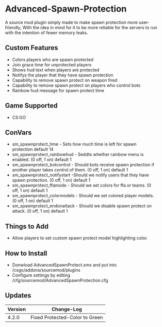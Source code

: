 # Advanced-Spawn-Protection
A source mod plugin simply made to make spawn protection more user-friendly, With the idea in mind for it to be more reliable for the servers to run with the intention of fewer memory leaks.

## Custom Features
- Colors players who are spawn protected
- Join grace time for unprotected players
- Shows hud text when players are protected
- Notifys the player that they have spawn protection
- Capability to remove spawn protect on weapon fired
- Capability to remove spawn protect on players who control bots
- Rainbow hud message for spawn protect time

## Game Supported
- CS:GO

## ConVars
- sm_spawnprotect_time - Sets how much time is left for spawn protection default 14
- sm_spawnprotect_rainbowhud - Seddts whether rainbow menu is enabled. (0 off, 1 on) default 1
- sm_spawnprotect_botcontrol - Should bots receive spawn protection if another player takes control of them. (0 off, 1 on) default 1
- sm_spawnprotect_notifystart -Should we notify users that they have spawn protection. (0 off, 1 on) default 1
- sm_spawnprotect_ffamode - Should we set colors for ffa or teams. (0 off, 1 on) default 1
- sm_spawnprotect_colormodels - Should we set colored player models. (0 off, 1 on) default 1
- sm_spawnprotect_endonattack - Should we disable spawn protect on attack. (0 off, 1 on) default 1

## Things to Add
- Allow players to set custom spawn protect model highlighting color.

## How to Install
- Donwload AdvancedSpawnProtect.smx and put into /csgo/addons/sourcemod/plugins
- Configure settings by editing /cfg/sourcemod/AdvancedSpawnProtection.cfg

## Updates

| Version | Change-Log          |
| ------- | ------------------ |
| 4.2.0   | Fixed Protected-Color to Green |
